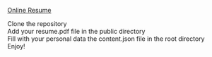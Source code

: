 [Online Resume](https://vickyvivalda.com/)

Clone the repository<br>
Add your resume.pdf file in the public directory<br>
Fill with your personal data the content.json file in the root directory<br>
Enjoy! 
